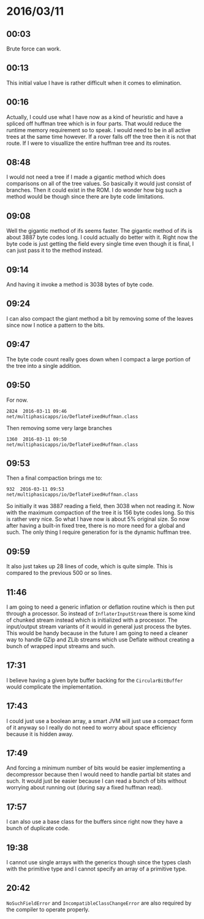 # 2016/03/11

## 00:03

Brute force can work.

## 00:13

This initial value I have is rather difficult when it comes to elimination.

## 00:16

Actually, I could use what I have now as a kind of heuristic and have a spliced
off huffman tree which is in four parts. That would reduce the runtime memory
requirement so to speak. I would need to be in all active trees at the same
time however. If a rover falls off the tree then it is not that route. If I
were to visuallize the entire huffman tree and its routes.

## 08:48

I would not need a tree if I made a gigantic method which does comparisons on
all of the tree values. So basically it would just consist of branches. Then
it could exist in the ROM. I do wonder how big such a method would be though
since there are byte code limitations.

## 09:08

Well the gigantic method of ifs seems faster. The gigantic method of ifs is
about 3887 byte codes long. I could actually do better with it. Right now the
byte code is just getting the field every single time even though it is final,
I can just pass it to the method instead.

## 09:14

And having it invoke a method is 3038 bytes of byte code.

## 09:24

I can also compact the giant method a bit by removing some of the leaves since
now I notice a pattern to the bits.

## 09:47

The byte code count really goes down when I compact a large portion of the
tree into a single addition.

## 09:50

For now.

	2824  2016-03-11 09:46   net/multiphasicapps/io/DeflateFixedHuffman.class

Then removing some very large branches

	1360  2016-03-11 09:50   net/multiphasicapps/io/DeflateFixedHuffman.class

## 09:53

Then a final compaction brings me to:

	932  2016-03-11 09:53   net/multiphasicapps/io/DeflateFixedHuffman.class

So initially it was 3887 reading a field, then 3038 when not reading it. Now
with the maximum compaction of the tree it is 156 byte codes long. So this is
rather very nice. So what I have now is about 5% original size. So now after
having a built-in fixed tree, there is no more need for a global and such. The
only thing I require generation for is the dynamic huffman tree.

## 09:59

It also just takes up 28 lines of code, which is quite simple. This is compared
to the previous 500 or so lines.

## 11:46

I am going to need a generic inflation or deflation routine which is then put
through a processor. So instead of `InflaterInputStream` there is some kind of
chunked stream instead which is initialized with a processor. The input/output
stream variants of it would in general just process the bytes. This would be
handy because in the future I am going to need a cleaner way to handle GZip
and ZLib streams which use Deflate without creating a bunch of wrapped input
streams and such.

## 17:31

I believe having a given byte buffer backing for the `CircularBitBuffer`
would complicate the implementation.

## 17:43

I could just use a boolean array, a smart JVM will just use a compact form of
it anyway so I really do not need to worry about space efficiency because it
is hidden away.

## 17:49

And forcing a minimum number of bits would be easier implementing a
decompressor because then I would need to handle partial bit states and such.
It would just be easier because I can read a bunch of bits without worrying
about running out (during say a fixed huffman read).

## 17:57

I can also use a base class for the buffers since right now they have a bunch
of duplicate code.

## 19:38

I cannot use single arrays with the generics though since the types clash
with the primitive type and I cannot specify an array of a primitive type.

## 20:42

`NoSuchFieldError` and `IncompatibleClassChangeError` are also required by the
compiler to operate properly.


